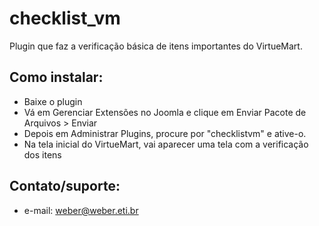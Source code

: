 # checklist_vm
Plugin que faz a verificação básica de itens importantes do VirtueMart.

## Como instalar:
* Baixe o plugin
* Vá em Gerenciar Extensões no Joomla e clique em Enviar Pacote de Arquivos > Enviar
* Depois em Administrar Plugins, procure por "checklistvm" e ative-o.
* Na tela inicial do VirtueMart, vai aparecer uma tela com a verificação dos itens


## Contato/suporte:
* e-mail: weber@weber.eti.br
